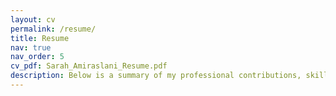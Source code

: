 ```yaml
---
layout: cv
permalink: /resume/
title: Resume
nav: true
nav_order: 5
cv_pdf: Sarah_Amiraslani_Resume.pdf
description: Below is a summary of my professional contributions, skills, and accomplishments. For portability and more detailed information, please click the pdf icon in the upper right to download my latest resume.
---
```

